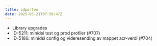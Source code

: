```yaml
---
title: idporten
date: 2025-05-21T07:56:47Z
---
```

- Library upgrades
- ID-5211: minidsi test og prod profiler (#707)
- ID-5186: minidsi config og videresending av mappet acr-verdi (#704)

